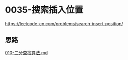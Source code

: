 # 0035-搜索插入位置

https://leetcode-cn.com/problems/search-insert-position/

## 思路

 [010-二分查找算法.md](../02-算法/010-二分查找算法.md) 